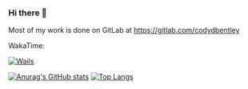 ### Hi there 👋

Most of my work is done on GitLab at https://gitlab.com/codydbentley

WakaTime:

[![Wails](https://wakatime.com/badge/github/codydbentley/wails.svg)](https://wakatime.com/badge/github/codydbentley/wails)

[![Anurag's GitHub stats](https://github-readme-stats.vercel.app/api?username=codydbentley&theme=github_dark)](https://github.com/anuraghazra/github-readme-stats)
[![Top Langs](https://github-readme-stats.vercel.app/api/top-langs/?username=codydbentley&theme=github_dark)](https://github.com/anuraghazra/github-readme-stats)

<!--
**codydbentley/codydbentley** is a ✨ _special_ ✨ repository because its `README.md` (this file) appears on your GitHub profile.

Here are some ideas to get you started:

- 🔭 I’m currently working on ...
- 🌱 I’m currently learning ...
- 👯 I’m looking to collaborate on ...
- 🤔 I’m looking for help with ...
- 💬 Ask me about ...
- 📫 How to reach me: ...
- 😄 Pronouns: ...
- ⚡ Fun fact: ...
-->
